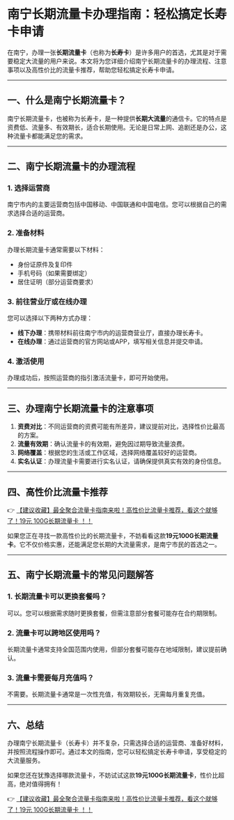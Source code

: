 # 南宁长期流量卡办理指南：轻松搞定长寿卡申请

在南宁，办理一张**长期流量卡**（也称为**长寿卡**）是许多用户的首选，尤其是对于需要稳定大流量的用户来说。本文将为您详细介绍南宁长期流量卡的办理流程、注意事项以及高性价比的流量卡推荐，帮助您轻松搞定长寿卡申请。

---

## 一、什么是南宁长期流量卡？

南宁长期流量卡，也被称为长寿卡，是一种提供**长期大流量**的通信卡。它的特点是资费低、流量多、有效期长，适合长期使用。无论是日常上网、追剧还是办公，这种流量卡都能满足您的需求。

---

## 二、南宁长期流量卡的办理流程

### 1. 选择运营商
南宁市内的主要运营商包括中国移动、中国联通和中国电信。您可以根据自己的需求选择合适的运营商。

### 2. 准备材料
办理长期流量卡通常需要以下材料：
- 身份证原件及复印件
- 手机号码（如果需要绑定）
- 居住证明（部分运营商要求）

### 3. 前往营业厅或在线办理
您可以选择以下两种方式办理：
- **线下办理**：携带材料前往南宁市内的运营商营业厅，直接办理长寿卡。
- **在线办理**：通过运营商的官方网站或APP，填写相关信息并提交申请。

### 4. 激活使用
办理成功后，按照运营商的指引激活流量卡，即可开始使用。

---

## 三、办理南宁长期流量卡的注意事项

1. **资费对比**：不同运营商的资费可能有所差异，建议提前对比，选择性价比最高的方案。
2. **流量有效期**：确认流量卡的有效期，避免因过期导致流量浪费。
3. **网络覆盖**：根据您的生活或工作区域，选择网络覆盖较好的运营商。
4. **实名认证**：办理流量卡需要进行实名认证，请确保提供真实有效的身份信息。

---

## 四、高性价比流量卡推荐

👉 [【建议收藏】最全聚合流量卡指南来啦！高性价比流量卡推荐，看这个就够了！19元 100G长期流量卡 ！！](https://bit.ly/Liuliangka)

如果您正在寻找一款高性价比的长期流量卡，不妨看看这款**19元100G长期流量卡**。它不仅价格实惠，还能满足您长期的大流量需求，是南宁市民的首选之一。

---

## 五、南宁长期流量卡的常见问题解答

### 1. 长期流量卡可以更换套餐吗？
可以。您可以根据需求随时更换套餐，但需注意部分套餐可能存在合约期限制。

### 2. 流量卡可以跨地区使用吗？
长期流量卡通常支持全国范围内使用，但部分套餐可能存在地域限制，建议提前确认。

### 3. 流量卡需要每月充值吗？
不需要。长期流量卡通常是一次性充值，有效期较长，无需每月重复充值。

---

## 六、总结

办理南宁长期流量卡（长寿卡）并不复杂，只需选择合适的运营商、准备好材料，并按照流程操作即可。通过本文的指南，您可以轻松搞定长寿卡申请，享受稳定的大流量服务。

如果您还在犹豫选择哪款流量卡，不妨试试这款**19元100G长期流量卡**，性价比超高，绝对值得拥有！

👉 [【建议收藏】最全聚合流量卡指南来啦！高性价比流量卡推荐，看这个就够了！19元 100G长期流量卡 ！！](https://bit.ly/Liuliangka)